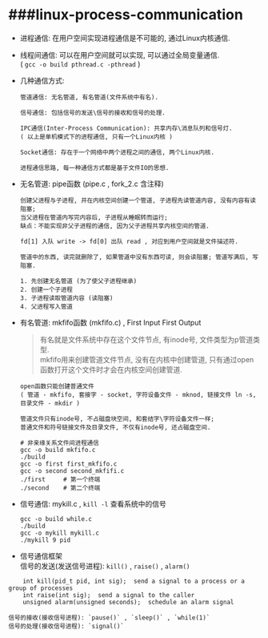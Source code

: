 ###linux-process-communication
===
* 进程通信: 在用户空间实现进程通信是不可能的, 通过Linux内核通信.  
* 线程间通信: 可以在用户空间就可以实现, 可以通过全局变量通信.  
	( `gcc -o build pthread.c -pthread` )  
* 几种通信方式: 
	```
	管道通信: 无名管道, 有名管道(文件系统中有名).  
	
	信号通信: 包括信号的发送\信号的接收和信号的处理.  
	
	IPC通信(Inter-Process Communication): 共享内存\消息队列和信号灯.  
	( 以上是单机模式下的进程通信, 只有一个Linux内核 )
	
	Socket通信: 存在于一个网络中两个进程之间的通信, 两个Linux内核.  
  
	进程通信思路, 每一种通信方式都是基于文件IO的思想.  
	```

* 无名管道: pipe函数 (pipe.c , fork_2.c 含注释) 
	```
	创建父进程与子进程, 并在内核空间创建一个管道, 子进程先读管道内容, 没有内容有读阻塞;  
	当父进程在管道内写完内容后, 子进程从睡眠转而运行;  
	缺点：不能实现非父子进程的通信, 因为父子进程共享内核空间的管道.  
	
	fd[1] 入队 write -> fd[0] 出队 read , 对应到用户空间就是文件描述符.  
	
	管道中的东西, 读完就删除了, 如果管道中没有东西可读, 则会读阻塞; 管道写满后, 写阻塞.  
	```
	```
	1. 先创建无名管道 (为了使父子进程继承)  
	2. 创建一个子进程  
	3. 子进程读取管道内容 (读阻塞)
	4. 父进程写入管道
	```

* 有名管道: mkfifo函数 (mkfifo.c) , First Input First Output  
	> 有名就是文件系统中存在这个文件节点, 有inode号, 文件类型为p管道类型.  
	> mkfifo用来创建管道文件节点, 没有在内核中创建管道, 只有通过open函数打开这个文件时才会在内核空间创建管道.  

	```
	open函数只能创建普通文件  
	( 管道 - mkfifo, 套接字 - socket, 字符设备文件 - mknod, 链接文件 ln -s, 目录文件 - mkdir )  
	
	管道文件只有inode号, 不占磁盘块空间, 和套结字\字符设备文件一样;  
	普通文件和符号链接文件及目录文件, 不仅有inode号, 还占磁盘空间.  
	```
	```
	# 非亲缘关系文件间进程通信
	gcc -o build mkfifo.c  
	./build  
	gcc -o first first_mkfifo.c  
	gcc -o second second_mkfifi.c  
	./first     # 第一个终端  
	./second    # 第二个终端  
	```

* 信号通信: mykill.c , `kill -l` 查看系统中的信号  
	```
	gcc -o build while.c
	./build
	gcc -o mykill mykill.c
	./mykill 9 pid
	```
* 信号通信框架  
	信号的发送(发送信号进程): `kill()` , `raise()` , `alarm()`  
```
	int kill(pid_t pid, int sig);  send a signal to a process or a group of processes
	int raise(int sig);  send a signal to the caller
	unsigned alarm(unsigned seconds);  schedule an alarm signal
```
	信号的接收(接收信号进程): `pause()` , `sleep()` , `while(1)`  
	信号的处理(接收信号进程): `signal()`  

